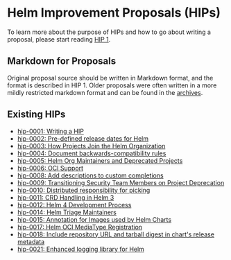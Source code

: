 # Helm Improvement Proposals (HIPs)

To learn more about the purpose of HIPs and how to go about writing a proposal,
please start reading [HIP 1](hip-0001.md).

## Markdown for Proposals

Original proposal source should be written in Markdown format, and the format is
described in HIP 1. Older proposals were often written in a more mildly
restricted markdown format and can be found in the
[archives](archives/README.md).

## Existing HIPs

- [hip-0001: Writing a HIP](hip-0001.md)
- [hip-0002: Pre-defined release dates for Helm](hip-0002.md)
- [hip-0003: How Projects Join the Helm Organization](hip-0003.md)
- [hip-0004: Document backwards-compatibility rules](hip-0004.md)
- [hip-0005: Helm Org Maintainers and Deprecated Projects](hip-0005.md)
- [hip-0006: OCI Support](hip-0006.md)
- [hip-0008: Add descriptions to custom completions](hip-0008.md)
- [hip-0009: Transitioning Security Team Members on Project Deprecation](hip-0009.md)
- [hip-0010: Distributed responsibility for picking](hip-0010.md)
- [hip-0011: CRD Handling in Helm 3](hip-0011.md)
- [hip-0012: Helm 4 Development Process](hip-0012.md)
- [hip-0014: Helm Triage Maintainers](hip-0014.md)
- [hip-0015: Annotation for Images used by Helm Charts](hip-0015.md)
- [hip-0017: Helm OCI MediaType Registration](hip-0017.md)
- [hip-0018: Include repository URL and tarball digest in chart's release metadata](hip-0018.md)
- [hip-0021: Enhanced logging library for Helm](hip-0021.md)
